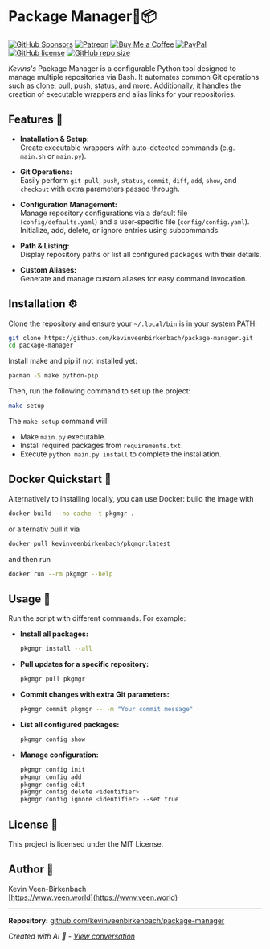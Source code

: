 # Package Manager🤖📦
[![GitHub Sponsors](https://img.shields.io/badge/Sponsor-GitHub%20Sponsors-blue?logo=github)](https://github.com/sponsors/kevinveenbirkenbach)
[![Patreon](https://img.shields.io/badge/Support-Patreon-orange?logo=patreon)](https://www.patreon.com/c/kevinveenbirkenbach) 
[![Buy Me a Coffee](https://img.shields.io/badge/Buy%20me%20a%20Coffee-Funding-yellow?logo=buymeacoffee)](https://buymeacoffee.com/kevinveenbirkenbach) [![PayPal](https://img.shields.io/badge/Donate-PayPal-blue?logo=paypal)](https://s.veen.world/paypaldonate)
[![GitHub license](https://img.shields.io/badge/License-MIT-blue.svg)](LICENSE)
[![GitHub repo size](https://img.shields.io/github/repo-size/kevinveenbirkenbach/package-manager)](https://github.com/kevinveenbirkenbach/package-manager)

*Kevins's* Package Manager is a configurable Python tool designed to manage multiple repositories via Bash. It automates common Git operations such as clone, pull, push, status, and more. Additionally, it handles the creation of executable wrappers and alias links for your repositories.

## Features 🚀

- **Installation & Setup:**  
  Create executable wrappers with auto-detected commands (e.g. `main.sh` or `main.py`).
  
- **Git Operations:**  
  Easily perform `git pull`, `push`, `status`, `commit`, `diff`, `add`, `show`, and `checkout` with extra parameters passed through.
  
- **Configuration Management:**  
  Manage repository configurations via a default file (`config/defaults.yaml`) and a user-specific file (`config/config.yaml`). Initialize, add, delete, or ignore entries using subcommands.
  
- **Path & Listing:**  
  Display repository paths or list all configured packages with their details.
  
- **Custom Aliases:**  
  Generate and manage custom aliases for easy command invocation.


## Installation ⚙️

Clone the repository and ensure your `~/.local/bin` is in your system PATH:

```bash
git clone https://github.com/kevinveenbirkenbach/package-manager.git
cd package-manager
```

Install make and pip if not installed yet:

```bash
pacman -S make python-pip
```

Then, run the following command to set up the project:

```bash
make setup
```

The `make setup` command will:
- Make `main.py` executable.
- Install required packages from `requirements.txt`.
- Execute `python main.py install` to complete the installation.

## Docker Quickstart 🐳

Alternatively to installing locally, you can use Docker: build the image with

```bash
docker build --no-cache -t pkgmgr .
```

or alternativ pull it via

```bash
docker pull kevinveenbirkenbach/pkgmgr:latest
```

and then run

```bash
docker run --rm pkgmgr --help
```

## Usage 📖

Run the script with different commands. For example:

- **Install all packages:**
  ```bash
  pkgmgr install --all
  ```
- **Pull updates for a specific repository:**
  ```bash
  pkgmgr pull pkgmgr
  ```
- **Commit changes with extra Git parameters:**
  ```bash
  pkgmgr commit pkgmgr -- -m "Your commit message"
  ```
- **List all configured packages:**
  ```bash
  pkgmgr config show
  ```
- **Manage configuration:**
  ```bash
  pkgmgr config init
  pkgmgr config add
  pkgmgr config edit
  pkgmgr config delete <identifier>
  pkgmgr config ignore <identifier> --set true
  ```

## License 📄

This project is licensed under the MIT License.

## Author 👤

Kevin Veen-Birkenbach  
[https://www.veen.world](https://www.veen.world)

---

**Repository:** [github.com/kevinveenbirkenbach/package-manager](https://github.com/kevinveenbirkenbach/package-manager)

*Created with AI 🤖 - [View conversation](https://chatgpt.com/share/67c728c4-92d0-800f-8945-003fa9bf27c6)*
